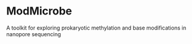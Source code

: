 # ModMicrobe
 A toolkit for exploring prokaryotic methylation and base modifications in nanopore sequencing
